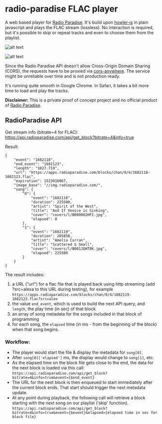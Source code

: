 # radio-paradise FLAC player

A web based player for [Radio Paradise](http://www.radioparadise.com). It's build upon [howler-js](https://github.com/goldfire/howler.js) in plain javascript and plays the FLAC stream (lossless). No interaction is required, but it's possible to skip or repeat tracks and even to choose them from the playlist.

![alt text](https://github.com/marco79cgn/radio-paradise/blob/master/rp-player-gui.png "")

![alt text](https://github.com/marco79cgn/radio-paradise/blob/master/rp-player-playlist.png "")

Since the Radio Paradise API doesn't allow Cross-Origin Domain Sharing (CORS), the requests have to be proxied via [cors-anywhere](https://cors-anywhere.herokuapp.com/). The service might be unreliable over time and is not production ready.

It's running quite smooth in Google Chrome. In Safari, it takes a bit more time to load and play the tracks.

**Disclaimer:**
This is a private proof of concept project and no official product of [Radio Paradise](http://www.radioparadise.com).

## RadioParadise API

Get stream info (bitrate=4 for FLAC):
https://api.radioparadise.com/api/get_block?bitrate=4&info=true

Result:
```
{
    "event": "1682118",
    "end_event": "1682123",
    "length": "1027.719",
    "url": "https://apps.radioparadise.com/blocks/chan/0/4/1682118-1682123.flac",
    "expiration": 1523016067,
    "image_base": "//img.radioparadise.com/",
    "song": {
        "0": {
            "event": "1682118",
            "duration": 225500,
            "artist": "Spirit of the West",
            "title": "And If Venice is Sinking",
            "cover": "covers/l/B000002HFI.jpg",
            "elapsed": 0
        },
        "1": {
            "event": "1682119",
            "duration": 205850,
            "artist": "Amelia Curran",
            "title": "Scattered & Small",
            "cover": "covers/l/B001JQHT8K.jpg",
            "elapsed": 225500
        }
    }
}
```

The result includes:
1. a URL ("url") for a flac file that is played back using http streaming (add ?src=alexa to this URL during testing), for example
`https://apps.radioparadise.com/blocks/chan/0/4/1682119-1682123.flac?src=alex`
2. the value `end_event`, which is used to build the next API query, and `length`, the play time (in sec) of that block
3. an array of song metadata for the songs included in that block of programming
4. for each song, the `elapsed` time (in ms - from the beginning of the block) when that song begins.

### Workflow:
- The player would start the file & display the metadata for `song[0]`. 
- After `song[0]['elapsed']` ms, the display would change to `song[1]`, etc.
- As the elapsed time on the block file gets close to the end, the data for the next block is loaded via this call:
`https://api.radioparadise.com/api/get_block?bitrate=4&info=true&event={$end_event}`
- The URL for the next block is then enqueued to start immediately after the current block ends. That start should trigger the next metadata update.
- At any point during playback, the following call will retrieve a block starting with the next song on our playlist ('skip' function).
`https://api.radioparadise.com/api/get_block?bitrate=4&info=true&event={$event}&elapsed={elapsed time in sec for block file}`

